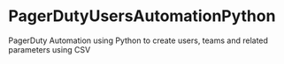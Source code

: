 # PagerDutyUsersAutomationPython
  PagerDuty Automation using Python to create users, teams and related parameters using CSV
